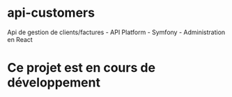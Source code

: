 # api-customers
Api de gestion de clients/factures - API Platform - Symfony - Administration en React


# Ce projet est en cours de développement
